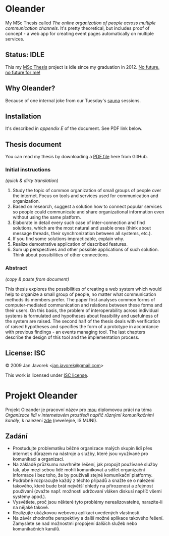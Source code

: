 
# Oleander

My MSc Thesis called _The online organization of people across multiple communication channels_. It's pretty theoretical, but includes proof of concept - a web app for creating event pages automatically on multiple services.

## Status: IDLE

This my [MSc Thesis](http://fi.muni.cz) project is idle since my graduation in 2012. [No future, no future for me!](https://www.youtube.com/watch?v=yqrAPOZxgzU)

## Why Oleander?

Because of one internal joke from our Tuesday's [sauna](http://www.sauna-drobneho.cz/) sessions.

## Installation

It's described in _appendix E_ of the document. See PDF link below.

## Thesis document

You can read my thesis by downloading a [PDF file](https://github.com/downloads/honzajavorek/oleander/thesis.pdf) here from GitHub.

### Initial instructions

_(quick & dirty translation)_

1. Study the topic of common organization of small groups of people over the internet. Focus on tools and services used for communication and organization.
2. Based on research, suggest a solution how to connect popular services so people could communicate and share organizational information even without using the same platform.
3. Elaborate in detail every such case of inter-connection and find solutions, which are the most natural and usable ones (think about message threads, their synchronization between all systems, etc.).
4. If you find some solutions impracticable, explain why.
5. Realize demostrative application of described features.
6. Sum up perspectives and other possible applications of such solution. Think about possibilities of other connections.

### Abstract

_(copy & paste from document)_

This thesis explores the possibilities of creating a web system which would help to organize a small group of people, no matter what communication methods its members prefer. The paper first analyses common forms of computer-mediated communication and relations between these forms and their users. On this basis, the problem of interoperability across individual systems is formulated and hypotheses about feasibility and usefulness of the system are raised. The second half of the thesis deals with verification of raised hypotheses and specifies the form of a prototype in accordance with previous findings - an events managing tool. The last chapters describe the design of this tool and the implementation process.

## License: ISC

© 2009 Jan Javorek &lt;<a
href="mailto:jan.javorek&#64;gmail.com">jan.javorek&#64;gmail.com</a>&gt;

This work is licensed under [ISC license](https://en.wikipedia.org/wiki/ISC_license).





















# Projekt Oleander

Projekt Oleander je pracovní název pro [mou](http://is.muni.cz/osoba/honzajavorek) diplomovou práci na téma _Organizace lidí v internetovém prostředí napříč různými komunikačními kanály_, k nalezení [zde](https://is.muni.cz/auth/rozpis/tema.pl?fakulta=1433;obdobi=5364;studium=560309;balik=58;tema=133878) (neveřejné, IS MUNI).

## Zadání

- Prostudujte problematiku běžné organizace malých skupin lidí přes internet s důrazem na nástroje a služby, které jsou využívané pro komunikaci a organizaci.
- Na základě průzkumu navrhněte řešení, jak propojit používané služby tak, aby mezi sebou lidé mohli komunikovat a sdílet organizační informace i bez toho, že by používali stejné komunikační platformy.
- Podrobně rozpracujte každý z těchto případů a snažte se o nalezení takového, které bude brát největší ohledy na přirozenost a zřejmost používaní (zvažte např. možnosti udržovaní vláken diskusí napříč všemi systémy apod.).
- Vysvětlete, proč jsou některé tyto problémy nerealizovatelné, narazíte-li na nějaké takové.
- Realizujte ukázkovou webovou aplikaci uvedených vlastností.
- Na závěr zhodnoťte perspektivy a další možné aplikace takového řešení. Zamyslete se nad možnostmi propojení dalších služeb nebo komunikačních kanálů.

